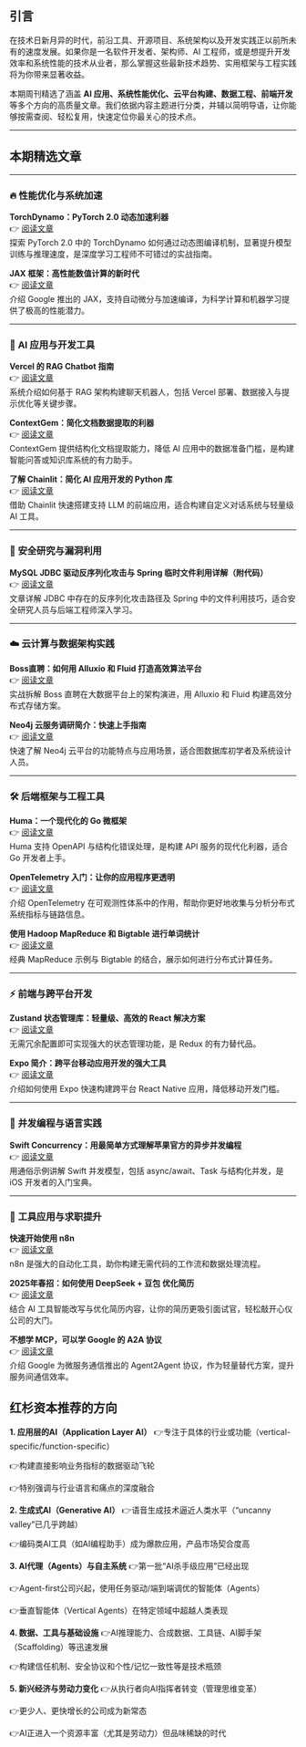 ## 引言

在技术日新月异的时代，前沿工具、开源项目、系统架构以及开发实践正以前所未有的速度发展。如果你是一名软件开发者、架构师、AI 工程师，或是想提升开发效率和系统性能的技术从业者，那么掌握这些最新技术趋势、实用框架与工程实践将为你带来显著收益。

本期周刊精选了涵盖 **AI 应用、系统性能优化、云平台构建、数据工程、前端开发** 等多个方向的高质量文章。我们依据内容主题进行分类，并辅以简明导语，让你能够按需查阅、轻松复用，快速定位你最关心的技术点。

* * *

## 本期精选文章

* * *

### 🔥 **性能优化与系统加速**

**TorchDynamo：PyTorch 2.0 动态加速利器**  
👉 [阅读文章](https://juejin.cn/post/7504141306460815371)  
探索 PyTorch 2.0 中的 TorchDynamo 如何通过动态图编译机制，显著提升模型训练与推理速度，是深度学习工程师不可错过的实战指南。

**JAX 框架：高性能数值计算的新时代**  
👉 [阅读文章](https://juejin.cn/post/7491892638871633959)  
介绍 Google 推出的 JAX，支持自动微分与加速编译，为科学计算和机器学习提供了极高的性能潜力。

* * *

### 🧠 **AI 应用与开发工具**

**Vercel 的 RAG Chatbot 指南**  
👉 [阅读文章](https://juejin.cn/post/7503811248288202806)  
系统介绍如何基于 RAG 架构构建聊天机器人，包括 Vercel 部署、数据接入与提示优化等关键步骤。

**ContextGem：简化文档数据提取的利器**  
👉 [阅读文章](https://juejin.cn/post/7492371892386267190)  
ContextGem 提供结构化文档提取能力，降低 AI 应用中的数据准备门槛，是构建智能问答或知识库系统的有力助手。

**了解 Chainlit：简化 AI 应用开发的 Python 库**  
👉 [阅读文章](https://juejin.cn/post/7488881000174420009)  
借助 Chainlit 快速搭建支持 LLM 的前端应用，适合构建自定义对话系统与轻量级 AI 工具。

* * *

### 🔐 **安全研究与漏洞利用**

**MySQL JDBC 驱动反序列化攻击与 Spring 临时文件利用详解（附代码）**  
👉 [阅读文章](https://juejin.cn/post/7504141306460635147)  
文章详解 JDBC 中存在的反序列化攻击路径及 Spring 中的文件利用技巧，适合安全研究人员与后端工程师深入学习。

* * *

### ☁️ **云计算与数据架构实践**

**Boss直聘：如何用 Alluxio 和 Fluid 打造高效算法平台**  
👉 [阅读文章](https://juejin.cn/post/7503841742895480844)  
实战拆解 Boss 直聘在大数据平台上的架构演进，用 Alluxio 和 Fluid 构建高效分布式存储方案。

**Neo4j 云服务调研简介：快速上手指南**  
👉 [阅读文章](https://juejin.cn/post/7492407108856791051)  
快速了解 Neo4j 云平台的功能特点与应用场景，适合图数据库初学者及系统设计人员。

* * *

### 🛠️ **后端框架与工程工具**

**Huma：一个现代化的 Go 微框架**  
👉 [阅读文章](https://juejin.cn/post/7492407108856758283)  
Huma 支持 OpenAPI 与结构化错误处理，是构建 API 服务的现代化利器，适合 Go 开发者上手。

**OpenTelemetry 入门：让你的应用程序更透明**  
👉 [阅读文章](https://juejin.cn/post/7488922553564676146)  
介绍 OpenTelemetry 在可观测性体系中的作用，帮助你更好地收集与分析分布式系统指标与链路信息。

**使用 Hadoop MapReduce 和 Bigtable 进行单词统计**  
👉 [阅读文章](https://juejin.cn/post/7490441010979094538)  
经典 MapReduce 示例与 Bigtable 的结合，展示如何进行分布式计算任务。

* * *

### ⚡ **前端与跨平台开发**

**Zustand 状态管理库：轻量级、高效的 React 解决方案**  
👉 [阅读文章](https://juejin.cn/post/7489006669323010060)  
无需冗余配置即可实现强大的状态管理功能，是 Redux 的有力替代品。

**Expo 简介：跨平台移动应用开发的强大工具**  
👉 [阅读文章](https://juejin.cn/post/7486757871629336628)  
介绍如何使用 Expo 快速构建跨平台 React Native 应用，降低移动开发门槛。

* * *

### 🧵 **并发编程与语言实践**

**Swift Concurrency：用最简单方式理解苹果官方的异步并发编程**  
👉 [阅读文章](https://juejin.cn/post/7504141306460110859)  
用通俗示例讲解 Swift 并发模型，包括 async/await、Task 与结构化并发，是 iOS 开发者的入门宝典。

* * *

### 🎯 **工具应用与求职提升**

**快速开始使用 n8n**  
👉 [阅读文章](https://juejin.cn/post/7488916399555084314)  
n8n 是强大的自动化工具，助你构建无需代码的工作流和数据处理流程。

**2025年春招：如何使用 DeepSeek + 豆包 优化简历**  
👉 [阅读文章](https://juejin.cn/post/7488287265845362700)  
结合 AI 工具智能改写与优化简历内容，让你的简历更吸引面试官，轻松敲开心仪公司的大门。

**不想学 MCP，可以学 Google 的 A2A 协议**  
👉 [阅读文章](https://juejin.cn/post/7491155241193144374)  
介绍 Google 为微服务通信推出的 Agent2Agent 协议，作为轻量替代方案，提升服务间通信效率。


## 红杉资本推荐的方向

**1. 应用层的AI（Application Layer AI）**
👉专注于具体的行业或功能（vertical-specific/function-specific）

👉构建直接影响业务指标的数据驱动飞轮

👉特别强调与行业语言和痛点的深度融合

**2. 生成式AI（Generative AI）**
👉语音生成技术逼近人类水平（“uncanny valley”已几乎跨越）

👉编码类AI工具（如AI编程助手）成为爆款应用，产品市场契合度高

**3. AI代理（Agents）与自主系统**
👉第一批“AI杀手级应用”已经出现

👉Agent-first公司兴起，使用任务驱动/端到端调优的智能体（Agents）

👉垂直智能体（Vertical Agents）在特定领域中超越人类表现

**4. 数据、工具与基础设施**
👉AI推理能力、合成数据、工具链、AI脚手架（Scaffolding）等迅速发展

👉构建信任机制、安全协议和个性/记忆一致性等是技术瓶颈

**5. 新兴经济与劳动力变化**
👉从执行者向AI指挥者转变（管理思维变革）

👉更少人、更快增长的公司成为新常态

👉AI正进入一个资源丰富（尤其是劳动力）但品味稀缺的时代

